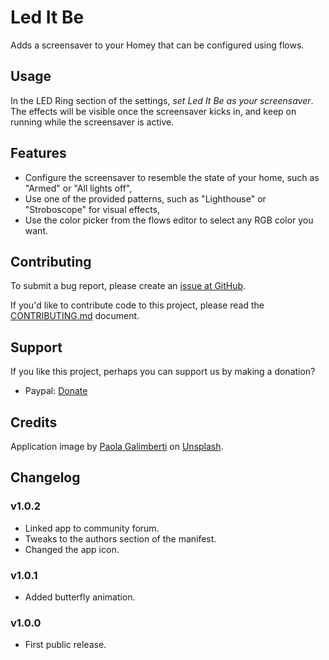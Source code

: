 # Led It Be

Adds a screensaver to your Homey that can be configured using flows.

## Usage

In the LED Ring section of the settings, *set Led It Be as your screensaver*. The effects will be
visible once the screensaver kicks in, and keep on running while the screensaver is active.

## Features

* Configure the screensaver to resemble the state of your home, such as "Armed" or "All lights off",
* Use one of the provided patterns, such as "Lighthouse" or "Stroboscope" for visual effects,
* Use the color picker from the flows editor to select any RGB color you want.

## Contributing

To submit a bug report, please create an [issue at GitHub](https://github.com/fellownet/leditbe/issues/new).

If you'd like to contribute code to this project, please read the
[CONTRIBUTING.md](https://github.com/fellownet/leditbe/blob/master/CONTRIBUTING.md) document.

## Support

If you like this project, perhaps you can support us by making a donation?
- Paypal: [Donate](https://www.paypal.com/cgi-bin/webscr?cmd=_s-xclick&hosted_button_id=VQNGE3N5L6MKS)

## Credits

Application image by [Paola Galimberti](https://unsplash.com/@paolaccia?utm_source=unsplash&utm_medium=referral&utm_content=creditCopyText) on [Unsplash](https://unsplash.com/search/photos/colors?utm_source=unsplash&utm_medium=referral&utm_content=creditCopyText).

## Changelog

### v1.0.2

* Linked app to community forum.
* Tweaks to the authors section of the manifest.
* Changed the app icon.

### v1.0.1

* Added butterfly animation.

### v1.0.0

* First public release.

